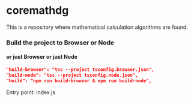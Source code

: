 # coremathdg
This is a repository where mathematical calculation algorithms are found.


### Build the project to Browser or Node
#### or just Browser or just Node
``` json
"build-browser": "tsc --project tsconfig.browser.json",
"build-node": "tsc --project tsconfig.node.json",
"build": "npm run build-browser & npm run build-node",
```

Entry point: index.js 

